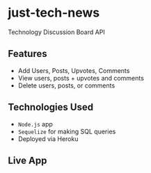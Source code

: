 # just-tech-news
Technology Discussion Board API

## Features

- Add Users, Posts, Upvotes, Comments
- View users, posts + upvotes and comments
- Delete users, posts, or comments

## Technologies Used

- `Node.js` app
- `Sequelize` for making SQL queries
- Deployed via Heroku

## Live App
